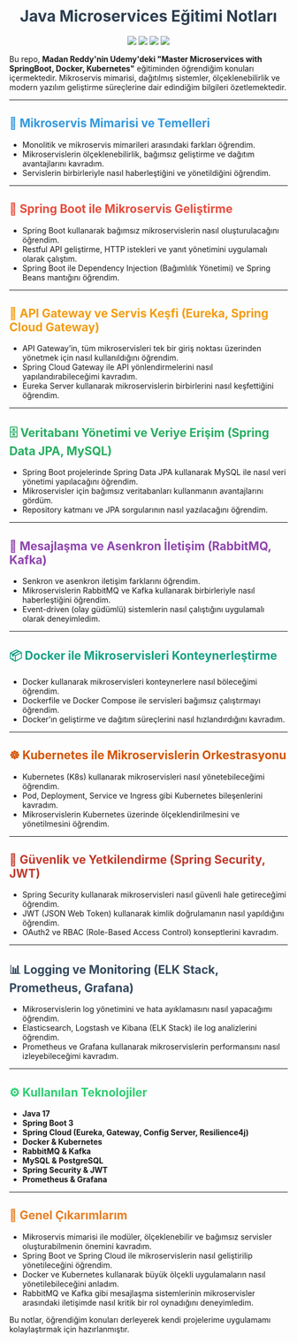 <h1 align="center" style="color:#2c3e50;">Java Microservices Eğitimi Notları</h1>

<p align="center">
  <img src="https://img.shields.io/badge/Java-17-orange?style=for-the-badge" />
  <img src="https://img.shields.io/badge/Spring%20Boot-3-green?style=for-the-badge" />
  <img src="https://img.shields.io/badge/Kubernetes-✓-blue?style=for-the-badge" />
  <img src="https://img.shields.io/badge/Docker-✓-lightblue?style=for-the-badge" />
</p>

Bu repo, **Madan Reddy'nin Udemy'deki "Master Microservices with SpringBoot, Docker, Kubernetes"** eğitiminden öğrendiğim konuları içermektedir. Mikroservis mimarisi, dağıtılmış sistemler, ölçeklenebilirlik ve modern yazılım geliştirme süreçlerine dair edindiğim bilgileri özetlemektedir.

---

<h2 style="color:#3498db;">📌 Mikroservis Mimarisi ve Temelleri</h2>

- Monolitik ve mikroservis mimarileri arasındaki farkları öğrendim.  
- Mikroservislerin ölçeklenebilirlik, bağımsız geliştirme ve dağıtım avantajlarını kavradım.  
- Servislerin birbirleriyle nasıl haberleştiğini ve yönetildiğini öğrendim.  

---

<h2 style="color:#e74c3c;">🚀 Spring Boot ile Mikroservis Geliştirme</h2>

- Spring Boot kullanarak bağımsız mikroservislerin nasıl oluşturulacağını öğrendim.  
- Restful API geliştirme, HTTP istekleri ve yanıt yönetimini uygulamalı olarak çalıştım.  
- Spring Boot ile Dependency Injection (Bağımlılık Yönetimi) ve Spring Beans mantığını öğrendim.  

---

<h2 style="color:#f39c12;">🔀 API Gateway ve Servis Keşfi (Eureka, Spring Cloud Gateway)</h2>

- API Gateway’in, tüm mikroservisleri tek bir giriş noktası üzerinden yönetmek için nasıl kullanıldığını öğrendim.  
- Spring Cloud Gateway ile API yönlendirmelerini nasıl yapılandırabileceğimi kavradım.  
- Eureka Server kullanarak mikroservislerin birbirlerini nasıl keşfettiğini öğrendim.  

---

<h2 style="color:#27ae60;">🗄️ Veritabanı Yönetimi ve Veriye Erişim (Spring Data JPA, MySQL)</h2>

- Spring Boot projelerinde Spring Data JPA kullanarak MySQL ile nasıl veri yönetimi yapılacağını öğrendim.  
- Mikroservisler için bağımsız veritabanları kullanmanın avantajlarını gördüm.  
- Repository katmanı ve JPA sorgularının nasıl yazılacağını öğrendim.  

---

<h2 style="color:#8e44ad;">📡 Mesajlaşma ve Asenkron İletişim (RabbitMQ, Kafka)</h2>

- Senkron ve asenkron iletişim farklarını öğrendim.  
- Mikroservislerin RabbitMQ ve Kafka kullanarak birbirleriyle nasıl haberleştiğini öğrendim.  
- Event-driven (olay güdümlü) sistemlerin nasıl çalıştığını uygulamalı olarak deneyimledim.  

---

<h2 style="color:#16a085;">📦 Docker ile Mikroservisleri Konteynerleştirme</h2>

- Docker kullanarak mikroservisleri konteynerlere nasıl böleceğimi öğrendim.  
- Dockerfile ve Docker Compose ile servisleri bağımsız çalıştırmayı öğrendim.  
- Docker’ın geliştirme ve dağıtım süreçlerini nasıl hızlandırdığını kavradım.  

---

<h2 style="color:#d35400;">☸️ Kubernetes ile Mikroservislerin Orkestrasyonu</h2>

- Kubernetes (K8s) kullanarak mikroservisleri nasıl yönetebileceğimi öğrendim.  
- Pod, Deployment, Service ve Ingress gibi Kubernetes bileşenlerini kavradım.  
- Mikroservislerin Kubernetes üzerinde ölçeklendirilmesini ve yönetilmesini öğrendim.  

---

<h2 style="color:#c0392b;">🔐 Güvenlik ve Yetkilendirme (Spring Security, JWT)</h2>

- Spring Security kullanarak mikroservisleri nasıl güvenli hale getireceğimi öğrendim.  
- JWT (JSON Web Token) kullanarak kimlik doğrulamanın nasıl yapıldığını öğrendim.  
- OAuth2 ve RBAC (Role-Based Access Control) konseptlerini kavradım.  

---

<h2 style="color:#34495e;">📊 Logging ve Monitoring (ELK Stack, Prometheus, Grafana)</h2>

- Mikroservislerin log yönetimini ve hata ayıklamasını nasıl yapacağımı öğrendim.  
- Elasticsearch, Logstash ve Kibana (ELK Stack) ile log analizlerini öğrendim.  
- Prometheus ve Grafana kullanarak mikroservislerin performansını nasıl izleyebileceğimi kavradım.  

---

<h2 style="color:#2ecc71;">⚙️ Kullanılan Teknolojiler</h2>

- **Java 17**  
- **Spring Boot 3**  
- **Spring Cloud (Eureka, Gateway, Config Server, Resilience4j)**  
- **Docker & Kubernetes**  
- **RabbitMQ & Kafka**  
- **MySQL & PostgreSQL**  
- **Spring Security & JWT**  
- **Prometheus & Grafana**  

---

<h2 style="color:#e67e22;">📌 Genel Çıkarımlarım</h2>

- Mikroservis mimarisi ile modüler, ölçeklenebilir ve bağımsız servisler oluşturabilmenin önemini kavradım.  
- Spring Boot ve Spring Cloud ile mikroservislerin nasıl geliştirilip yönetileceğini öğrendim.  
- Docker ve Kubernetes kullanarak büyük ölçekli uygulamaların nasıl yönetilebileceğini anladım.  
- RabbitMQ ve Kafka gibi mesajlaşma sistemlerinin mikroservisler arasındaki iletişimde nasıl kritik bir rol oynadığını deneyimledim.  

Bu notlar, öğrendiğim konuları derleyerek kendi projelerime uygulamamı kolaylaştırmak için hazırlanmıştır.
